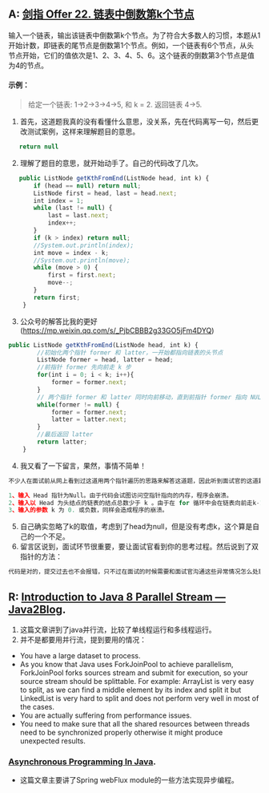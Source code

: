 ## A: [剑指 Offer 22. 链表中倒数第k个节点](https://leetcode-cn.com/problems/lian-biao-zhong-dao-shu-di-kge-jie-dian-lcof/)
输入一个链表，输出该链表中倒数第k个节点。为了符合大多数人的习惯，本题从1开始计数，即链表的尾节点是倒数第1个节点。例如，一个链表有6个节点，从头节点开始，它们的值依次是1、2、3、4、5、6。这个链表的倒数第3个节点是值为4的节点。
#### 示例：
> 给定一个链表: 1->2->3->4->5, 和 k = 2.
> 返回链表 4->5.
1. 首先，这道题我真的没有看懂什么意思，没关系，先在代码离写一句，然后更改测试案例，这样来理解题目的意思。
```javascript
   return null
```
2. 理解了题目的意思，就开始动手了。自己的代码改了几次。
```javascript
   public ListNode getKthFromEnd(ListNode head, int k) {
       if (head == null) return null;
       ListNode first = head, last = head.next;
       int index = 1;
       while (last != null) {
           last = last.next;
           index++;
       }
       if (k > index) return null;
       //System.out.println(index);
       int move = index - k;
       //System.out.println(move);
       while (move > 0) {
           first = first.next;
           move--;
       }  
       return first;
    }
```
3. 公众号的解答比我的更好(https://mp.weixin.qq.com/s/_PjbCBBB2g33GO5jFm4DYQ)
```javascript
public ListNode getKthFromEnd(ListNode head, int k) {
        //初始化两个指针 former 和 latter，一开始都指向链表的头节点
        ListNode former = head, latter = head;
        //前指针 former 先向前走 k 步
        for(int i = 0; i < k; i++){
            former = former.next;
        }
        // 两个指针 former 和 latter 同时向前移动，直到前指针 former 指向 NULL
        while(former != null) {
            former = former.next;
            latter = latter.next;
        }
        //最后返回 latter 
        return latter;
    }
```
4. 我又看了一下留言，果然，事情不简单！
```javascript
不少人在面试前从网上看到过这道用两个指针遍历的思路来解答这道题，因此听到面试官的这道题，他们心中一喜，很快就写出了代码。可是几天后等来的不是Offer，而是拒信，于是百思不得其解。其实原因很简单，就是自己的代码不够鲁棒。面试官可以找出3种方法让这段代码崩溃。

1、输入 Head 指针为Null。由于代码会试图访问空指针指向的内存，程序会崩溃。
2、输入以 Head 为头结点的链表的结点总数少于 k 。由于在 for 循环中会在链表向前走k-1步，仍然会由于空指针造成崩溃。
3、输入的参数 k 为 0. 或负数，同样会造成程序的崩溃。
```
5. 自己确实忽略了k的取值，考虑到了head为null，但是没有考虑k，这个算是自己的一个不足。
6. 留言区说到，面试环节很重要，要让面试官看到你的思考过程。然后说到了双指针的方法：
```javascript
代码是对的，提交过去也不会报错，只不过在面试的时候需要和面试官沟通这些异常情况怎么处理，让面试官知道你的思考过程
```

## R: [Introduction to Java 8 Parallel Stream — Java2Blog](https://medium.com/javarevisited/java-8-parallel-stream-java2blog-e1254e593763). 
1. 这篇文章讲到了java并行流，比较了单线程运行和多线程运行。
2. 并不是都要用并行流，提到要用的情况：
+ You have a large dataset to process.
+ As you know that Java uses ForkJoinPool to achieve parallelism, ForkJoinPool forks sources stream and submit for execution, so your source stream should be splittable.
For example:
ArrayList is very easy to split, as we can find a middle element by its index and split it but LinkedList is very hard to split and does not perform very well in most of the cases.
+ You are actually suffering from performance issues.
+ You need to make sure that all the shared resources between threads need to be synchronized properly otherwise it might produce unexpected results.

###  [Asynchronous Programming In Java](https://medium.com/swlh/asynchronous-programming-in-java-d4390cceea3a). 
+ 这篇文章主要讲了Spring webFlux module的一些方法实现异步编程。
